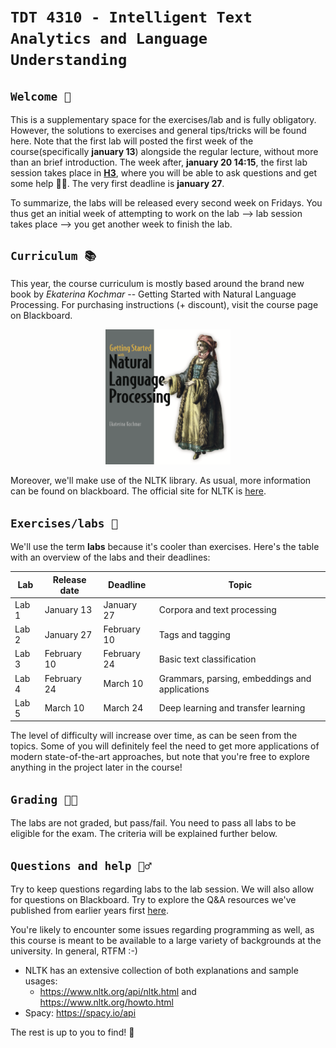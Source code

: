 # `TDT 4310 - Intelligent Text Analytics and Language Understanding`

##  `Welcome 👋`
This is a supplementary space for the exercises/lab and is fully obligatory. However, the solutions to exercises and general tips/tricks will be found here.
Note that the first lab will posted the first week of the course(specifically **january 13**) alongside the regular lecture, without more than an brief introduction. The week after, **january 20 14:15**, the first lab session takes place in [**H3**](https://link.mazemap.com/xm0ZQ2gt), where you will be able to ask questions and get some help 🙋‍♂️. The very first deadline is **january 27**.


To summarize, the labs will be released every second week on Fridays. You thus get an initial week of attempting to work on the lab --> lab session takes place --> you get another week to finish the lab.

## `Curriculum 📚`
This year, the course curriculum is mostly based around the brand new book by *Ekaterina Kochmar* -- Getting Started with Natural Language Processing. For purchasing instructions (+ discount), visit the course page on Blackboard.

<div style="text-align:center">
    <img src="assets/kochmar.png" width=200>

</div>

Moreover, we'll make use of the NLTK library. As usual, more information can be found on blackboard. The official site for NLTK is [here](https://www.nltk.org/book).


## `Exercises/labs 📝`
We'll use the term **labs** because it's cooler than exercises. Here's the table with an overview of the labs and their deadlines:

| Lab | Release date | Deadline | Topic
| - | - | - | - |
| Lab 1 | January 13 | January 27 | Corpora and text processing |
| Lab 2 | January 27 | February 10 |  Tags and tagging |
| Lab 3 | February 10 | February 24 | Basic text classification |
| Lab 4 | February 24 | March 10 | Grammars, parsing, embeddings and applications |
| Lab 5 | March 10 | March 24 | Deep learning and transfer learning

The level of difficulty will increase over time, as can be seen from the topics. Some of you will definitely feel the need to get more applications of modern state-of-the-art approaches, but note that you're free to explore anything in the project later in the course!

## `Grading 👨‍🏫`
The labs are not graded, but pass/fail. You need to pass all labs to be eligible for the exam. The criteria will be explained further below.

## `Questions and help 🙋‍♂️`
Try to keep questions regarding labs to the lab session. We will also allow for questions on Blackboard. Try to explore the Q&A resources we've published from earlier years first [here](https://github.com/tollefj/TDT4310-spring-2023).

You're likely to encounter some issues regarding programming as well, as this course is meant to be available to a large variety of backgrounds at the university. In general, RTFM :-)
- NLTK has an extensive collection of both explanations and sample usages:
    - https://www.nltk.org/api/nltk.html and https://www.nltk.org/howto.html
- Spacy: https://spacy.io/api

The rest is up to you to find! 🔎

